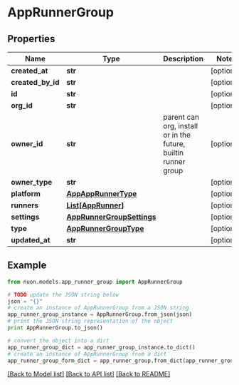 # AppRunnerGroup


## Properties

Name | Type | Description | Notes
------------ | ------------- | ------------- | -------------
**created_at** | **str** |  | [optional] 
**created_by_id** | **str** |  | [optional] 
**id** | **str** |  | [optional] 
**org_id** | **str** |  | [optional] 
**owner_id** | **str** | parent can org, install or in the future, builtin runner group | [optional] 
**owner_type** | **str** |  | [optional] 
**platform** | [**AppAppRunnerType**](AppAppRunnerType.md) |  | [optional] 
**runners** | [**List[AppRunner]**](AppRunner.md) |  | [optional] 
**settings** | [**AppRunnerGroupSettings**](AppRunnerGroupSettings.md) |  | [optional] 
**type** | [**AppRunnerGroupType**](AppRunnerGroupType.md) |  | [optional] 
**updated_at** | **str** |  | [optional] 

## Example

```python
from nuon.models.app_runner_group import AppRunnerGroup

# TODO update the JSON string below
json = "{}"
# create an instance of AppRunnerGroup from a JSON string
app_runner_group_instance = AppRunnerGroup.from_json(json)
# print the JSON string representation of the object
print AppRunnerGroup.to_json()

# convert the object into a dict
app_runner_group_dict = app_runner_group_instance.to_dict()
# create an instance of AppRunnerGroup from a dict
app_runner_group_form_dict = app_runner_group.from_dict(app_runner_group_dict)
```
[[Back to Model list]](../README.md#documentation-for-models) [[Back to API list]](../README.md#documentation-for-api-endpoints) [[Back to README]](../README.md)


